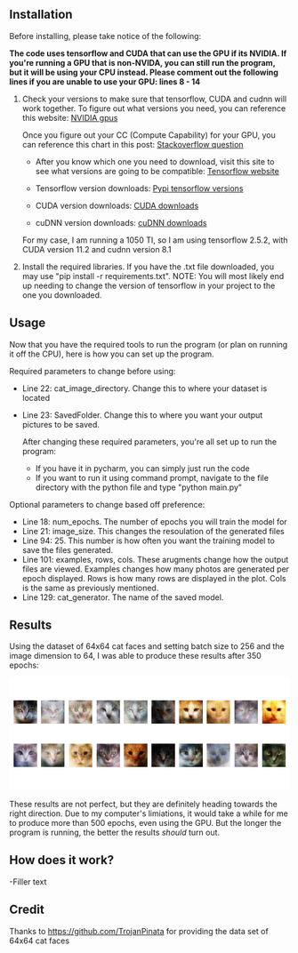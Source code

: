 ## Installation

Before installing, please take notice of the following:

**The code uses tensorflow and CUDA that can use the GPU if its NVIDIA. If you're running a GPU that is non-NVIDA, you can still run the program, but it will be using your CPU instead.
Please comment out the following lines if you are unable to use your GPU: lines 8 - 14**

1. Check your versions to make sure that tensorflow, CUDA and cudnn will work together.
    To figure out what versions you need, you can reference this website: [NVIDIA gpus](https://developer.nvidia.com/cuda-gpus)

    Once you figure out your CC (Compute Capability) for your GPU, you can reference this chart in this post: [Stackoverflow question](https://stackoverflow.com/questions/28932864/which-compute-capability-is-supported-by-which-cuda-versions)
    
    - After you know which one you need to download, visit this site to see what versions are going to be compatible: [Tensorflow website](https://www.tensorflow.org/install/source#gpu)
        
    - Tensorflow version downloads: [Pypi tensorflow versions](https://pypi.org/project/tensorflow/#history)

    - CUDA version downloads: [CUDA downloads](https://developer.nvidia.com/cuda-toolkit-archive)

    - cuDNN version downloads: [cuDNN downloads](https://developer.nvidia.com/rdp/cudnn-archive)


    For my case, I am running a 1050 TI, so I am using tensorflow 2.5.2, with CUDA version 11.2 and cudnn version 8.1


2. Install the required libraries. If you have the .txt file downloaded, you may use "pip install -r requirements.txt".
    NOTE: You will most likely end up needing to change the version of tensorflow in your project to the one you downloaded.

## Usage

Now that you have the required tools to run the program (or plan on running it off the CPU), here is how you can set up the program.

Required parameters to change before using:
- Line 22: cat_image_directory. Change this to where your dataset is located
- Line 23: SavedFolder. Change this to where you want your output pictures to be saved.

  After changing these required parameters, you're all set up to run the program:
    - If you have it in pycharm, you can simply just run the code
    - If you want to run it using command prompt, navigate to the file directory with the python file and type "python main.py"

Optional parameters to change based off preference:
- Line 18: num_epochs. The number of epochs you will train the model for
- Line 21: image_size. This changes the resoulation of the generated files
- Line 94: 25. This number is how often you want the training model to save the files generated.
- Line 101: examples, rows, cols. These arugments change how the output files are viewed. Examples changes how many photos are generated per epoch displayed. Rows is how many rows are displayed in the plot. Cols is the same as previously mentioned. 
- Line 129: cat_generator. The name of the saved model.


## Results

Using the dataset of 64x64 cat faces and setting batch size to 256 and the image dimension to 64, I was able to produce these results after 350 epochs:

![Amazing](/Results/gan_generated_image_epoch_350.png)

These results are not perfect, but they are definitely heading towards the right direction. Due to my computer's limiations, it would take a while for me to produce more than 500 epochs, even using the GPU. But the longer the program is running, the better the results _should_ turn out.

## How does it work?

-Filler text

## Credit

Thanks to https://github.com/TrojanPinata for providing the data set of 64x64 cat faces
